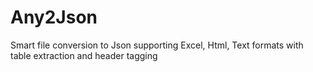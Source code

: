 # Any2Json
Smart file conversion to Json supporting Excel, Html, Text formats with table extraction and header tagging
